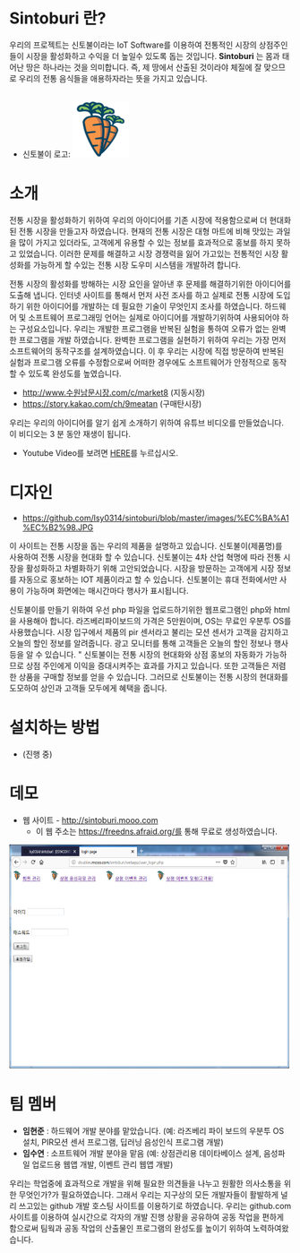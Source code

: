 # Sintoburi 란?
우리의 프로젝트는 신토불이라는 IoT Software를 이용하여 전통적인 시장의 상점주인들이 시장을 활성화하고 수익을 더 높일수 있도록 돕는 것입니다. **Sintoburi**  는 몸과 태어난 땅은 하나라는 것을 의미합니다. 즉, 제 땅에서 산출된 것이라야 체질에 잘 맞으므로 우리의 전통 음식들을 애용하자라는 뜻을 가지고 있습니다. 
<br><br>
* 신토불이 로고:
<img src=https://github.com/lsy0314/sintoburi/blob/master/images/carrot.png width=100 height=100 border=0> </img>


# 소개
전통 시장을 활성화하기 위하여 우리의 아이디어를 기존 시장에 적용함으로써  더 현대화 된 전통 시장을 만들고자 하였습니다. 현재의 전통 시장은 대형 마트에 비해 맛있는 과일을 많이 가지고 있더라도, 고객에게 유용할 수 있는 정보를 효과적으로 홍보를 하지 못하고 있었습니다. 이러한 문제를 해결하고 시장 경쟁력을 잃어 가고있는 전통적인 시장 활성화를 가능하게 할 수있는 전통 시장 도우미 시스템을 개발하려 합니다.

전통 시장의 활성화를 방해하는 시장 요인을 알아낸 후 문제를 해결하기위한 아이디어를 도출해 냅니다. 인터넷 사이트를 통해서 먼저 사전 조사를 하고 실제로 전통 시장에 도입하기 위한 아이디어를 개발하는 데 필요한 기술이 무엇인지 조사를 하였습니다. 하드웨어 및 소프트웨어 프로그래밍 언어는 실제로 아이디어를 개발하기위하여 사용되어야 하는 구성요소입니다. 우리는 개발한 프로그램을 반복된 실험을 통하여 오류가 없는 완벽한 프로그램을 개발 하였습니다. 완벽한 프로그램을 실현하기 위하여 우리는 가장 먼저 소프트웨어의 동작구조를 설계하였습니다. 이 후 우리는 시장에 직접 방문하여 반복된 실험과 프로그램 오류를 수정함으로써 어떠한 경우에도 소프트웨어가 안정적으로 동작할 수 있도록 완성도를 높였습니다.

* http://www.수원남문시장.com/c/market8 (지동시장)
* https://story.kakao.com/ch/9meatan (구매탄시장)


우리는 우리의 아이디어를 알기 쉽게 소개하기 위하여 유튜브 비디오를 만들었습니다. 이 비디오는 3 분 동안 재생이 됩니다.
* Youtube Video를 보려면 [HERE](https://youtu.be/r2Oou_AUoKo?t=0s)를 누르십시오.
 

# 디자인
* https://github.com/lsy0314/sintoburi/blob/master/images/%EC%BA%A1%EC%B2%98.JPG

이 사이트는 전통 시장을 돕는 우리의 제품을 설명하고 있습니다. 신토불이(제품명)를 사용하여 전통 시장을 현대화 할 수 있습니다. 신토불이는 4차 산업 혁명에 따라 전통 시장을 활성화하고 차별화하기 위해 고안되었습니다. 시장을 방문하는 고객에게 시장 정보를 자동으로 홍보하는 IOT 제품이라고 할 수 있습니다.
신토불이는 휴대 전화에서만 사용이 가능하며 화면에는 매시간마다 행사가 표시됩니다.


신토불이를 만들기 위하여 우선 php 파일을 업로드하기위한 웹프로그램인 php와 html을 사용해아 합니다. 라즈베리파이보드의 가격은 5만원이며, OS는 무료인 우분투 OS를 사용했습니다. 시장 입구에서 제품의 pir 센서라고 불리는 모션 센서가 고객을 감지하고 오늘의 할인 정보를 알려줍니다. 광고 모니터를 통해 고객들은 오늘의 할인 정보나 행사등을 알 수 있습니다. " 신토불이는 전통 시장의 현대화와 상점 홍보의 자동화가 가능하므로 상점 주인에게 이익을 증대시켜주는 효과를 가지고 있습니다. 또한 고객들은 저렴한 상품을 구매할 정보를 얻을 수 있습니다. 그러므로 신토불이는 전통 시장의 현대화를 도모하여 상인과 고객들 모두에게 혜택을 줍니다.


# 설치하는 방법
* (진행 중)


# 데모

* 웹 사이트 - http://sintoburi.mooo.com
   * 이 웹 주소는 https://freedns.afraid.org/를 통해 무료로 생성하였습니다.
<img src=https://github.com/lsy0314/sintoburi/blob/master/images/demo01.png width=500 height=400 border=0 />

# 팀 멤버
* **임현준** : 하드웨어 개발 분야를 맡았습니다. (예: 라즈베리 파이 보드의 우분투 OS 설치, PIR모션 센서 프로그램, 딥러닝 음성인식 프로그램 개발)  
* **임수연** : 소프트웨어 개발 분야을 맡음 (예: 상점관리용 데이타베이스 설계, 음성파일 업로드용 웹앱 개발, 이벤트 관리 웹앱 개발)

우리는 학업중에 효과적으로 개발을 위해 필요한 의견들을 나누고 원활한 의사소통을 위한 무엇인가?가 필요하였습니다. 그래서 우리는 지구상의 모든 개발자들이 활발하게 널리 쓰고있는 github 개발 호스팅 사이트를 이용하기로 하였습니다. 우리는 github.com 사이트를 이용하여 실시간으로 각자의 개발 진행 상황을 공유하여 공동 작업을 편하게 함으로써 팀웍과 공동 작업의 산출물인 프로그램의 완성도를 높이기 위하여 노력하여왔습니다.
